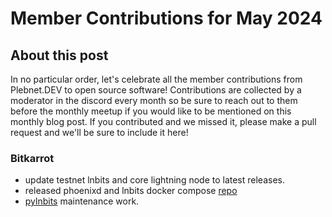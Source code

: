 # Member Contributions for May 2024

## About this post

In no particular order, let's celebrate all the member contributions from Plebnet.DEV 
to open source software! Contributions are collected by a moderator in the discord every 
month so be sure to reach out to them before the monthly meetup if you would like to be 
mentioned on this monthly blog post. If you contributed and we missed it, please make a
pull request and we'll be sure to include it here!

### Bitkarrot
- update testnet lnbits and core lightning node to latest releases. 
- released phoenixd and lnbits docker compose [repo](https://github.com/bitkarrot/lnbits-phoenixd)
- [pylnbits](https://github.com/lightningames/pylnbits) maintenance work.
